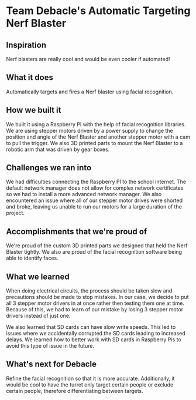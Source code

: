# Team Debacle's Automatic Targeting Nerf Blaster

## Inspiration
Nerf blasters are really cool and would be even cooler if automated!

## What it does
Automatically targets and fires a Nerf blaster using facial recognition.

## How we built it
We built it using a Raspberry PI with the help of facial recognition libraries. We are using stepper motors driven by a power supply to change the position and angle of the Nerf Blaster and another stepper motor with a cam to pull the trigger. We also 3D printed parts to mount the Nerf Blaster to a robotic arm that was driven by gear boxes.

## Challenges we ran into
We had difficulties connecting the Raspberry PI to the school internet. The default network manager does not allow for complex network certificates so we had to install a more advanced network manager. We also encountered an issue where all of our stepper motor drives were shorted and broke, leaving us unable to run our motors for a large duration of the project.

## Accomplishments that we're proud of
We're proud of the custom 3D printed parts we designed that held the Nerf Blaster tightly. We also are proud of the facial recognition software being able to identify faces.

## What we learned
When doing electrical circuits, the process should be taken slow and precautions should be made to stop mistakes. In our case, we decide to put all 3 stepper motor drivers in at once rather then testing them one at time. Because of this, we had to learn of our mistake by losing 3 stepper motor drivers instead of just one.

We also learned that SD cards can have slow write speeds. This led to issues where we accidentally corrupted the SD cards leading to increased delays. We learned how to better work with SD cards in Raspberry Pis to avoid this type of issue in the future.

## What's next for Debacle
Refine the facial recognition so that it is more accurate. Additionally, it would be cool to have the turret only target certain people or exclude certain people, therefore differentiating between targets.
